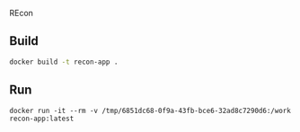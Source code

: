 REcon

## Build 
```bash
docker build -t recon-app .
```

## Run

```
docker run -it --rm -v /tmp/6851dc68-0f9a-43fb-bce6-32ad8c7290d6:/work recon-app:latest

```


